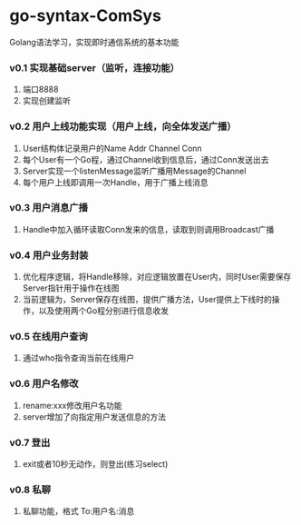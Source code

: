 # go-syntax-ComSys
Golang语法学习，实现即时通信系统的基本功能  
### v0.1 实现基础server（监听，连接功能）
1. 端口8888
2. 实现创建监听
### v0.2 用户上线功能实现（用户上线，向全体发送广播）
1. User结构体记录用户的Name Addr Channel Conn
2. 每个User有一个Go程，通过Channel收到信息后，通过Conn发送出去
3. Server实现一个listenMessage监听广播用Message的Channel
4. 每个用户上线即调用一次Handle，用于广播上线消息
### v0.3 用户消息广播
1. Handle中加入循环读取Conn发来的信息，读取到则调用Broadcast广播
### v0.4 用户业务封装
1. 优化程序逻辑，将Handle移除，对应逻辑放置在User内，同时User需要保存Server指针用于操作在线图
2. 当前逻辑为，Server保存在线图，提供广播方法，User提供上下线时的操作，以及使用两个Go程分别进行信息收发
### v0.5 在线用户查询
1. 通过who指令查询当前在线用户
### v0.6 用户名修改
1. rename:xxx修改用户名功能
2. server增加了向指定用户发送信息的方法
### v0.7 登出
1. exit或者10秒无动作，则登出(练习select)
### v0.8 私聊
1. 私聊功能，格式 To:用户名:消息